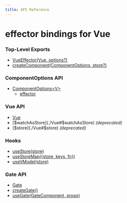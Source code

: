 ```yaml
---
title: API Reference
---
```


# effector bindings for Vue

### Top-Level Exports

- [VueEffector(Vue, options?)](./VueEffector)
- [createComponent(ComponentOptions, store?)](./createComponent)

### ComponentOptions API

- [ComponentOptions\<V\>](./ComponentOptions)
  - [effector](./ComponentOptions#effector)

### Vue API

- [Vue](./Vue)
- [$watchAsStore](./Vue#$watchAsStore) _(deprecated)_
- [$store](./Vue#$store) _(deprecated)_

### Hooks

- [useStore(store)](./useStore)
- [useStoreMap({store, keys, fn})](./useStoreMap)
- [useVModel(store)](./useVModel)

### Gate API

- [Gate](./Gate)
- [createGate()](./createGate)
- [useGate(GateComponent, props)](./useGate)
